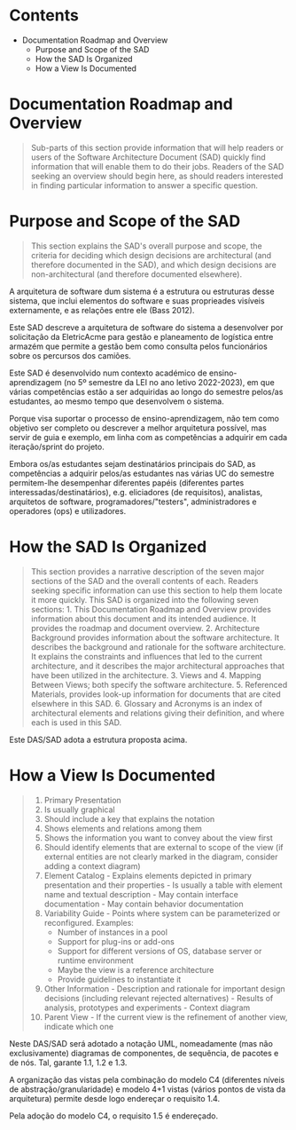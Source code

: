 # Contents
* Documentation Roadmap and Overview
    * Purpose and Scope of the SAD
    * How the SAD Is Organized
    * How a View Is Documented
    
# Documentation Roadmap and Overview
>Sub-parts of this section provide information that will help readers or users of the Software Architecture Document (SAD) quickly find information that will enable them to do their jobs. Readers of the SAD seeking an overview should begin here, as should readers interested in finding particular information to answer a specific question.

# Purpose and Scope of the SAD
>This section explains the SAD's overall purpose and scope, the criteria for deciding which design decisions are architectural (and therefore documented in the SAD), and which design decisions are non-architectural (and therefore documented elsewhere).


A arquitetura de software dum sistema é a estrutura ou estruturas desse sistema, que inclui elementos do software e suas proprieades visíveis externamente, e as relações entre ele (Bass 2012).

Este SAD descreve a arquitetura de software do sistema a desenvolver por solicitação da EletricAcme  para gestão e planeamento de logística entre armazém que permite a gestão bem como consulta pelos funcionários sobre os percursos dos camiões.

Este SAD é desenvolvido num contexto académico de ensino-aprendizagem (no 5º semestre da LEI no ano letivo 2022-2023), em que várias competências estão a ser adquiridas ao longo do semestre pelos/as estudantes, ao mesmo tempo que desenvolvem o sistema.

Porque visa suportar o processo de ensino-aprendizagem, não tem como objetivo ser completo ou descrever a melhor arquitetura possível, mas servir de guia e exemplo, em linha com as competências a adquirir em cada iteração/sprint do projeto.

Embora os/as estudantes sejam destinatários principais do SAD, as competências a adquirir pelos/as estudantes nas várias UC do semestre permitem-lhe desempenhar diferentes papéis (diferentes partes interessadas/destinatários), e.g. eliciadores (de requisitos), analistas, arquitetos de software, programadores/"testers", administradores e operadores (ops) e utilizadores.

# How the SAD Is Organized
>This section provides a narrative description of the seven major sections of the SAD and the overall contents of each. Readers seeking specific information can use this section to help them locate it more quickly. This SAD is organized into the following seven sections: 1. This Documentation Roadmap and Overview provides information about this document and its intended audience. It provides the roadmap and document overview. 2. Architecture Background provides information about the software architecture. It describes the background and rationale for the software architecture. It explains the constraints and influences that led to the current architecture, and it describes the major architectural approaches that have been utilized in the architecture. 3. Views and 4. Mapping Between Views; both specify the software architecture. 5. Referenced Materials, provides look-up information for documents that are cited elsewhere in this SAD. 6. Glossary and Acronyms is an index of architectural elements and relations giving their definition, and where each is used in this SAD.

Este DAS/SAD adota a estrutura proposta acima.

# How a View Is Documented

>1. Primary Presentation
>   1. Is usually graphical
>   2. Should include a key that explains the notation
>   3. Shows elements and relations among them
>   4. Shows the information you want to convey about the view first
>   5. Should identify elements that are external to scope of the view (if external entities are not clearly marked in the diagram, consider adding a context diagram)
>2. Element Catalog - Explains elements depicted in primary presentation and their properties - Is usually a table with element name and textual description - May contain interface documentation - May contain behavior documentation
>3. Variability Guide - Points where system can be parameterized or reconfigured. Examples:
>    * Number of instances in a pool
>    * Support for plug-ins or add-ons
>    * Support for different versions of OS, database server or runtime environment
>    * Maybe the view is a reference architecture
>    * Provide guidelines to instantiate it
>4. Other Information - Description and rationale for important design decisions (including relevant rejected alternatives) - Results of analysis, prototypes and experiments - Context diagram
>5. Parent View - If the current view is the refinement of another view, indicate which one


Neste DAS/SAD será adotado a notação UML, nomeadamente (mas não exclusivamente) diagramas de componentes, de sequência, de pacotes e de nós. Tal, garante 1.1, 1.2 e 1.3.

A organização das vistas pela combinação do modelo C4 (diferentes níveis de abstração/granularidade) e modelo 4+1 vistas (vários pontos de vista da arquitetura) permite desde logo endereçar o requisito 1.4.

Pela adoção do modelo C4, o requisito 1.5 é endereçado.